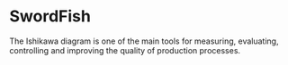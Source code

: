 # SwordFish
The Ishikawa diagram is one of the main tools for measuring, evaluating, controlling and improving the quality of production processes.
